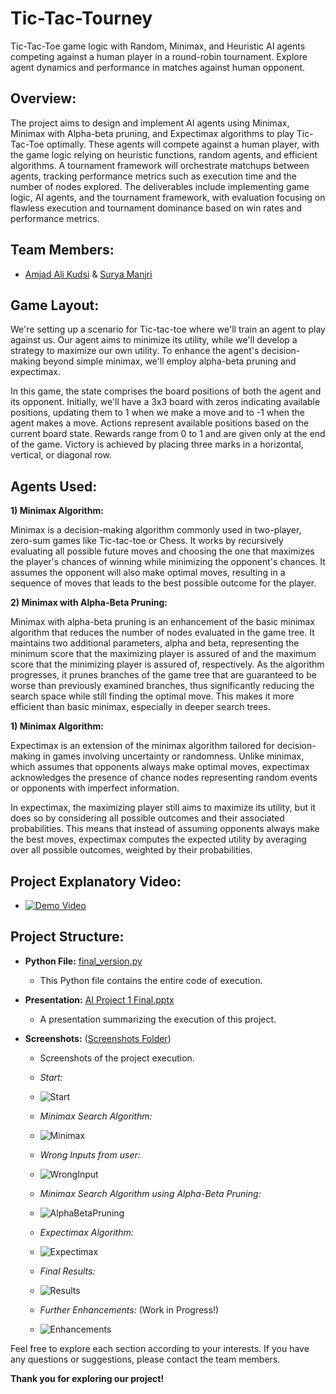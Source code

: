 # Tic-Tac-Tourney
Tic-Tac-Toe game logic with Random, Minimax, and Heuristic AI agents competing against a human player in a round-robin tournament. Explore agent dynamics and performance in matches against human opponent.

## Overview:

The project aims to design and implement AI agents using Minimax, Minimax with Alpha-beta pruning, and Expectimax algorithms to play Tic-Tac-Toe optimally. These agents will compete against a human player, with the game logic relying on heuristic functions, random agents, and efficient algorithms. A tournament framework will orchestrate matchups between agents, tracking performance metrics such as execution time and the number of nodes explored. The deliverables include implementing game logic, AI agents, and the tournament framework, with evaluation focusing on flawless execution and tournament dominance based on win rates and performance metrics.

## Team Members:

- [Amjad Ali Kudsi](https://github.com/AmjadKudsi) & [Surya Manjri](https://github.com/suryamanjri00)

## Game Layout:

We're setting up a scenario for Tic-tac-toe where we'll train an agent to play against us. Our agent aims to minimize its utility, while we'll develop a strategy to maximize our own utility. To enhance the agent's decision-making beyond simple minimax, we'll employ alpha-beta pruning and expectimax. 

In this game, the state comprises the board positions of both the agent and its opponent. Initially, we'll have a 3x3 board with zeros indicating available positions, updating them to 1 when we make a move and to -1 when the agent makes a move. Actions represent available positions based on the current board state. Rewards range from 0 to 1 and are given only at the end of the game. Victory is achieved by placing three marks in a horizontal, vertical, or diagonal row.

## Agents Used:

**1) Minimax Algorithm:**

Minimax is a decision-making algorithm commonly used in two-player, zero-sum games like Tic-tac-toe or Chess. It works by recursively evaluating all possible future moves and choosing the one that maximizes the player's chances of winning while minimizing the opponent's chances. It assumes the opponent will also make optimal moves, resulting in a sequence of moves that leads to the best possible outcome for the player.

**2) Minimax with Alpha-Beta Pruning:**

Minimax with alpha-beta pruning is an enhancement of the basic minimax algorithm that reduces the number of nodes evaluated in the game tree. It maintains two additional parameters, alpha and beta, representing the minimum score that the maximizing player is assured of and the maximum score that the minimizing player is assured of, respectively. As the algorithm progresses, it prunes branches of the game tree that are guaranteed to be worse than previously examined branches, thus significantly reducing the search space while still finding the optimal move. This makes it more efficient than basic minimax, especially in deeper search trees.

**1) Minimax Algorithm:**

Expectimax is an extension of the minimax algorithm tailored for decision-making in games involving uncertainty or randomness. Unlike minimax, which assumes that opponents always make optimal moves, expectimax acknowledges the presence of chance nodes representing random events or opponents with imperfect information.

In expectimax, the maximizing player still aims to maximize its utility, but it does so by considering all possible outcomes and their associated probabilities. This means that instead of assuming opponents always make the best moves, expectimax computes the expected utility by averaging over all possible outcomes, weighted by their probabilities.


## Project Explanatory Video:

- [![Demo Video](https://img.youtube.com/vi/WQJifk54LnY/0.jpg)](https://www.youtube.com/watch?v=WQJifk54LnY)

## Project Structure:

- **Python File:** [final_version.py](https://github.com/AmjadKudsi/Tic-Tac-Tourney/blob/main/final_version.py)
  - This Python file contains the entire code of execution.
 
- **Presentation:** [AI Project 1 Final.pptx](https://github.com/AmjadKudsi/Tic-Tac-Tourney/blob/main/AI%20Project%201%20Final.pptx)
  - A presentation summarizing the execution of this project.

- **Screenshots:** ([Screenshots Folder](https://github.com/AmjadKudsi/Tic-Tac-Tourney/tree/main/Screenshots))
  - Screenshots of the project execution.
  - *Start:*
  - ![Start](https://github.com/AmjadKudsi/Tic-Tac-Tourney/blob/main/Screenshots/Start.gif)

  - *Minimax Search Algorithm:*
  - ![Minimax](https://github.com/AmjadKudsi/Tic-Tac-Tourney/blob/main/Screenshots/Minimax.gif)
 
  - *Wrong Inputs from user:*
  - ![WrongInput](https://github.com/AmjadKudsi/Tic-Tac-Tourney/blob/main/Screenshots/WrongInput.png)
 
  - *Minimax Search Algorithm using Alpha-Beta Pruning:*
  - ![AlphaBetaPruning](https://github.com/AmjadKudsi/Tic-Tac-Tourney/blob/main/Screenshots/AlphaBetaPruning.gif)
 
  - *Expectimax Algorithm:*
  - ![Expectimax](https://github.com/AmjadKudsi/Tic-Tac-Tourney/blob/main/Screenshots/Expectimax.gif)
 
  - *Final Results:*
  - ![Results](https://github.com/AmjadKudsi/Tic-Tac-Tourney/blob/main/Screenshots/Results.png)
 
  - *Further Enhancements:* (Work in Progress!)
  - ![Enhancements](https://github.com/AmjadKudsi/Tic-Tac-Tourney/blob/main/Screenshots/Enhancements.gif)


Feel free to explore each section according to your interests. If you have any questions or suggestions, please contact the team members.

**Thank you for exploring our project!**


